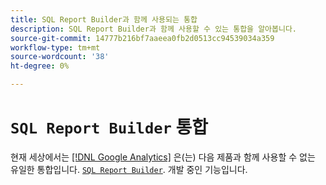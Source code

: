 ```yaml
---
title: SQL Report Builder과 함께 사용되는 통합
description: SQL Report Builder과 함께 사용할 수 있는 통합을 알아봅니다.
source-git-commit: 14777b216bf7aaeea0fb2d0513cc94539034a359
workflow-type: tm+mt
source-wordcount: '38'
ht-degree: 0%

---
```


# `SQL Report Builder` 통합

현재 세상에서는 [[!DNL Google Analytics]](../importing-data/integrations/google-analytics.md) 은(는) 다음 제품과 함께 사용할 수 없는 유일한 통합입니다. [`SQL Report Builder`](../dev-reports/sql-rpt-bldr.md). 개발 중인 기능입니다.
